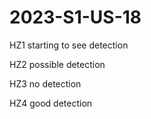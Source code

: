 # 2023-S1-US-18

HZ1 starting to see detection

HZ2 possible detection

HZ3 no detection

HZ4 good detection

